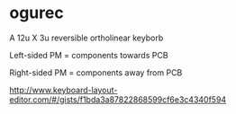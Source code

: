 # ogurec
A 12u X 3u reversible ortholinear keyborb

Left-sided PM = components towards PCB

Right-sided PM = components away from PCB

http://www.keyboard-layout-editor.com/#/gists/f1bda3a87822868599cf6e3c4340f594

